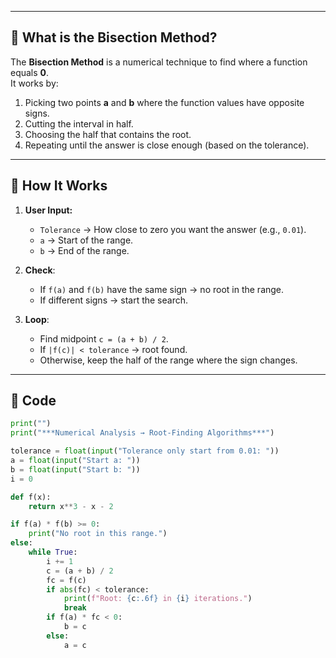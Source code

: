 
---

## 📌 What is the Bisection Method?

The **Bisection Method** is a numerical technique to find where a function equals **0**.  
It works by:
1. Picking two points **a** and **b** where the function values have opposite signs.
2. Cutting the interval in half.
3. Choosing the half that contains the root.
4. Repeating until the answer is close enough (based on the tolerance).

---

## 🚀 How It Works
1. **User Input:**
   - `Tolerance` → How close to zero you want the answer (e.g., `0.01`).
   - `a` → Start of the range.
   - `b` → End of the range.
   
2. **Check**:
   - If `f(a)` and `f(b)` have the same sign → no root in the range.
   - If different signs → start the search.

3. **Loop**:
   - Find midpoint `c = (a + b) / 2`.
   - If `|f(c)| < tolerance` → root found.
   - Otherwise, keep the half of the range where the sign changes.

---

## 📂 Code
```python
print("")
print("***Numerical Analysis → Root-Finding Algorithms***")

tolerance = float(input("Tolerance only start from 0.01: "))
a = float(input("Start a: "))
b = float(input("Start b: "))
i = 0

def f(x):
    return x**3 - x - 2

if f(a) * f(b) >= 0:
    print("No root in this range.")
else:
    while True:
        i += 1
        c = (a + b) / 2
        fc = f(c)
        if abs(fc) < tolerance:
            print(f"Root: {c:.6f} in {i} iterations.")
            break
        if f(a) * fc < 0:
            b = c
        else:
            a = c
